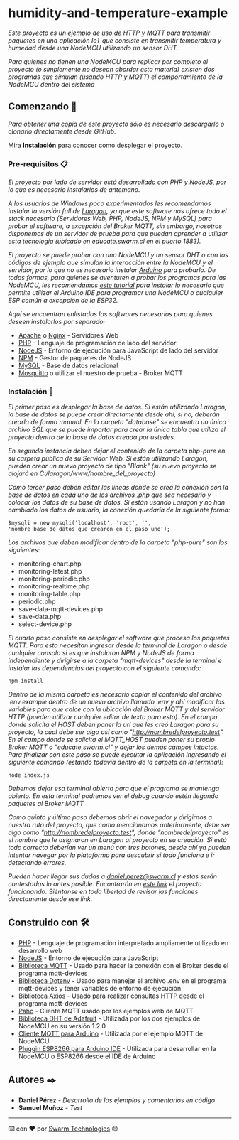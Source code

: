 # humidity-and-temperature-example

_Este proyecto es un ejemplo de uso de HTTP y MQTT para transmitir paquetes en una aplicación IoT que consiste en transmitir temperatura y humedad desde una NodeMCU utilizando un sensor DHT._

_Para quienes no tienen una NodeMCU para replicar por completo el proyecto (o simplemente no desean abordar esta materia) existen dos programas que simulan (usando HTTP y MQTT) el comportamiento de la NodeMCU dentro del sistema_

## Comenzando 🚀

_Para obtener una copia de este proyecto sólo es necesario descargarlo o clonarlo directamente desde GitHub._

Mira **Instalación** para conocer como desplegar el proyecto.


### Pre-requisitos 📋

_El proyecto por lado de servidor está desarrollado con PHP y NodeJS, por lo que es necesario instalarlos de antemano._

_A los usuarios de Windows poco experimentados les recomendamos instalar la versión full de [Laragon](https://laragon.org/download/), ya que este software nos ofrece todo el stack necesario (Servidores Web, PHP, NodeJS, NPM y MySQL) para probar el software, a excepción del Broker MQTT, sin embargo, nosotros disponemos de un servidor de prueba para que puedan aprender a utilizar esta tecnología (ubicado en educate.swarm.cl en el puerto 1883)._

_El proyecto se puede probar con una NodeMCU y un sensor DHT o con los códigos de ejemplo que simulan la interacción entre la NodeMCU y el servidor, por lo que no es necesario instalar [Arduino](https://www.arduino.cc/en/Main/Software) para probarlo. De todas formas, para quienes se aventuren a probar los programas para las NodeMCU, les recomendamos [este tutorial](https://www.prometec.net/esp8266-pluggin-arduino-ide/) para instalar lo necesario que permite utilizar el Arduino IDE para programar una NodeMCU o cualquier ESP común a excepción de la ESP32._

_Aquí se encuentran enlistados los softwares necesarios para quienes deseen instalarlos por separado:_
* [Apache](https://httpd.apache.org/) o [Nginx](https://www.nginx.com/) - Servidores Web
* [PHP](https://www.php.net/downloads.php) - Lenguaje de programación de lado del servidor
* [NodeJS](https://nodejs.org/es/) - Entorno de ejecución para JavaScript de lado del servidor
* [NPM](https://www.npmjs.com/) - Gestor de paquetes de NodeJS
* [MySQL](https://www.mysql.com/) - Base de datos relacional
* [Mosquitto](https://mosquitto.org/) o utilizar el nuestro de prueba - Broker MQTT

### Instalación 🔧

_El primer paso es desplegar la base de datos._
_Si están utilizando Laragon, la base de datos se puede crear directamente desde ahí, si no, deberán crearla de forma manual._
_En la carpeta "database" se encuentra un único archivo SQL que se puede importar para crear la única tabla que utiliza el proyecto dentro de la base de datos creada por ustedes._

_En segunda instancia deben dejar el contenido de la carpeta php-pure en su carpeta pública de su Servidor Web. Si están utilizando Laragon, pueden crear un nuevo proyecto de tipo "Blank" (su nuevo proyecto se alojará en C:/laragon/www/nombre_del_proyecto)_

_Como tercer paso deben editar las líneas donde se crea la conexión con la base de datos en cada uno de los archivos .php que sea necesario y colocar los datos de su base de datos._
_Si están usando Laragon y no han cambiado los datos de usuario, la conexión quedaría de la siguiente forma:_
```
$mysqli = new mysqli('localhost', 'root', '', 'nombre_base_de_datos_que_crearon_en_el_paso_uno');
```
_Los archivos que deben modificar dentro de la carpeta "php-pure" son los siguientes:_
* monitoring-chart.php
* monitoring-latest.php
* monitoring-periodic.php
* monitoring-realtime.php
* monitoring-table.php
* periodic.php
* save-data-mqtt-devices.php
* save-data.php
* select-device.php

_El cuarto paso consiste en desplegar el software que procesa los paquetes MQTT. Para esto necesitan ingresar desde la terminal de Laragon o desde cualquier consola si es que instalaron NPM y NodeJS de forma independiente y dirigirse a la carpeta "mqtt-devices" desde la terminal e instalar las dependencias del proyecto con el siguiente comando:_
```
npm install
```
_Dentro de la misma carpeta es necesario copiar el contenido del archivo .env.example dentro de un nuevo archivo llamado .env y ahí modificar las variables para que calce con la ubicación del Broker MQTT y del servidor HTTP (pueden utilizar cualquier editor de texto para esto)._
_En el campo donde solicita el HOST deben poner la url que les creó Laragon para su proyecto, la cual debe ser algo así como "http://nombredelproyecto.test"._
_En el campo donde se solicita el MQTT_HOST pueden poner su propio Broker MQTT o "educate.swarm.cl" y dejar los demás campos intactos._
_Para finalizar con este paso se puede ejecutar la aplicación ingresando el siguiente comando (estando todavía dentro de la carpeta en la terminal):_
```
node index.js
```
_Debemos dejar esa terminal abierta para que el programa se mantenga abierto. En esta terminal podremos ver el debug cuando estén llegando paquetes al Broker MQTT_

_Como quinto y último paso debemos abrir el navegador y dirigirnos a nuestra ruta del proyecto, que como mencionamos anteriormente, debe ser algo como "http://nombredelproyecto.test", donde "nombredelproyecto" es el nombre que le asignaron en Laragon al proyecto en su creación._
_Si está todo correcto deberían ver un menú con tres botones, desde ahí ya pueden intentar navegar por la plataforma para descubrir si todo funciona e ir detectando errores._

_Pueden hacer llegar sus dudas a daniel.perez@swarm.cl y estas serán contestadas lo antes posible._
_Encontrarán en [este link](http://educate.swarm.cl/humidity-and-temperature-example/php-pure/) el proyecto funcionando. Siéntanse en toda libertad de revisar las funciones directamente desde ese link._

## Construido con 🛠️

* [PHP](https://www.php.net/manual/es/intro-whatis.php) - Lenguaje de programación interpretado ampliamente utilizado en desarrollo web
* [NodeJS](https://nodejs.org/es/) - Entorno de ejecución para JavaScript
* [Biblioteca MQTT](https://www.npmjs.com/package/mqtt) - Usado para hacer la conexión con el Broker desde el programa mqtt-devices
* [Biblioteca Dotenv](https://www.npmjs.com/package/dotenv) - Usado para manejar el archivo .env en el programa mqtt-devices y tener variables de entorno de ejecución
* [Biblioteca Axios](https://www.npmjs.com/package/axios) - Usado para realizar consultas HTTP desde el programa mqtt-devices
* [Paho](https://www.eclipse.org/paho/clients/js/) - Cliente MQTT usado por los ejemplos web de MQTT
* [Biblioteca DHT de Adafruit](https://github.com/adafruit/DHT-sensor-library) - Utilizada por los dos ejemplos de NodeMCU en su versión 1.2.0
* [Cliente MQTT para Arduino](https://github.com/knolleary/pubsubclient) - Utilizada por el ejemplo MQTT de NodeMCU
* [Pluggin ESP8266 para Arduino IDE](https://github.com/esp8266/esp8266.github.io) - Utilizada para desarrollar en la NodeMCU o ESP8266 desde el IDE de Arduino

## Autores ✒️

* **Daniel Pérez** - *Desarrollo de los ejemplos y comentarios en código*
* **Samuel Muñoz** - *Test*
---
⌨️ con ❤️ por [Swarm Technologies](https://github.com/swarmtechnologies) 😊
